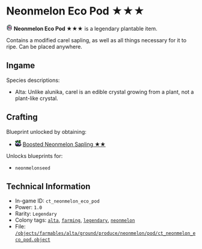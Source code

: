 # Neonmelon Eco Pod ★★★

<img src="https://raw.githubusercontent.com/Ceterai/Enternia/main/objects/farmables/alta/ground/produce/neonmelon/pod/icon.png" alt="Neonmelon Eco Pod ★★★ icon" loading="lazy" height="16px" width="auto" /> **Neonmelon Eco Pod ★★★** is a legendary plantable item.

Contains a modified carel sapling, as well as all things necessary for it to ripe. Can be placed anywhere.

## Ingame

Species descriptions:

- Alta: Unlike alunika, carel is an edible crystal growing from a plant, not a plant-like crystal.

## Crafting

Blueprint unlocked by obtaining:

- <img src="https://raw.githubusercontent.com/Ceterai/Enternia/main/objects/farmables/alta/ground/produce/oculemon/boosted/icon.png" alt="Boosted Neonmelon Sapling ★★ icon" loading="lazy" height="16px" width="auto" /> [Boosted Neonmelon Sapling ★★](https://ceterai.github.io/MyEnternia/Wiki/BoostedNeonmelonSapling)

Unlocks blueprints for:

- `neonmelonseed`

## Technical Information

- In-game ID: `ct_neonmelon_eco_pod`
- Power: `1.0`
- Rarity: `Legendary`
- Colony tags: [`alta`](https://ceterai.github.io/MyEnternia/Wiki/Tags/Alta), [`farming`](https://ceterai.github.io/MyEnternia/Wiki/Tags/Farming), [`legendary`](https://ceterai.github.io/MyEnternia/Wiki/Tags/Legendary), [`neonmelon`](https://ceterai.github.io/MyEnternia/Wiki/Tags/Neonmelon)
- File: [`/objects/farmables/alta/ground/produce/neonmelon/pod/ct_neonmelon_eco_pod.object`](https://github.com/Ceterai/Enternia/blob/main/objects/farmables/alta/ground/produce/neonmelon/pod/ct_neonmelon_eco_pod.object)
